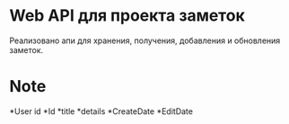 # Web API для проекта заметок
Реализовано апи для хранения, получения, добавления и обновления заметок.

# Note
*User id
*Id
*title
*details
*CreateDate
*EditDate
